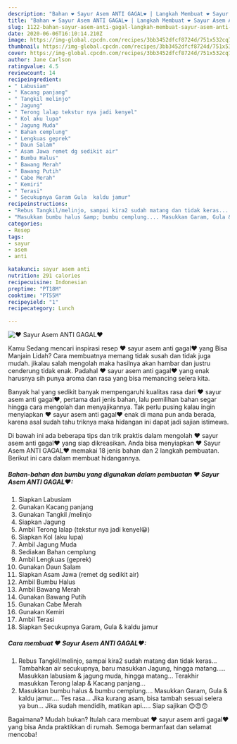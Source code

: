 ```yaml
---
description: "Bahan ❤ Sayur Asem ANTI GAGAL❤ | Langkah Membuat ❤ Sayur Asem ANTI GAGAL❤ Yang Lezat"
title: "Bahan ❤ Sayur Asem ANTI GAGAL❤ | Langkah Membuat ❤ Sayur Asem ANTI GAGAL❤ Yang Lezat"
slug: 1122-bahan-sayur-asem-anti-gagal-langkah-membuat-sayur-asem-anti-gagal-yang-lezat
date: 2020-06-06T16:10:14.210Z
image: https://img-global.cpcdn.com/recipes/3bb3452dfcf8724d/751x532cq70/❤-sayur-asem-anti-gagal❤-foto-resep-utama.jpg
thumbnail: https://img-global.cpcdn.com/recipes/3bb3452dfcf8724d/751x532cq70/❤-sayur-asem-anti-gagal❤-foto-resep-utama.jpg
cover: https://img-global.cpcdn.com/recipes/3bb3452dfcf8724d/751x532cq70/❤-sayur-asem-anti-gagal❤-foto-resep-utama.jpg
author: Jane Carlson
ratingvalue: 4.5
reviewcount: 14
recipeingredient:
- " Labusiam"
- " Kacang panjang"
- " Tangkil melinjo"
- " Jagung"
- " Terong lalap tekstur nya jadi kenyel"
- " Kol aku lupa"
- " Jagung Muda"
- " Bahan cemplung"
- " Lengkuas geprek"
- " Daun Salam"
- " Asam Jawa remet dg sedikit air"
- " Bumbu Halus"
- " Bawang Merah"
- " Bawang Putih"
- " Cabe Merah"
- " Kemiri"
- " Terasi"
- " Secukupnya Garam Gula  kaldu jamur"
recipeinstructions:
- "Rebus Tangkil/melinjo, sampai kira2 sudah matang dan tidak keras... Tambahkan air secukupnya, baru masukkan Jagung, hingga matang..... Masukkan labusiam &amp; jagung muda, hingga matang... Terakhir masukkan Terong lalap &amp; Kacang panjang..."
- "Masukkan bumbu halus &amp; bumbu cemplung.... Masukkan Garam, Gula &amp; kaldu jamur.... Tes rasa... Jika kurang asam, bisa tambah sesuai selera ya bun... Jika sudah mendidih, matikan api..... Siap sajikan 😊😍😙"
categories:
- Resep
tags:
- sayur
- asem
- anti

katakunci: sayur asem anti 
nutrition: 291 calories
recipecuisine: Indonesian
preptime: "PT18M"
cooktime: "PT55M"
recipeyield: "1"
recipecategory: Lunch

---
```



![❤ Sayur Asem ANTI GAGAL❤](https://img-global.cpcdn.com/recipes/3bb3452dfcf8724d/751x532cq70/❤-sayur-asem-anti-gagal❤-foto-resep-utama.jpg)

Kamu Sedang mencari inspirasi resep ❤ sayur asem anti gagal❤ yang Bisa Manjain Lidah? Cara membuatnya memang tidak susah dan tidak juga mudah. jikalau salah mengolah maka hasilnya akan hambar dan justru cenderung tidak enak. Padahal ❤ sayur asem anti gagal❤ yang enak harusnya sih punya aroma dan rasa yang bisa memancing selera kita.



Banyak hal yang sedikit banyak mempengaruhi kualitas rasa dari ❤ sayur asem anti gagal❤, pertama dari jenis bahan, lalu pemilihan bahan segar hingga cara mengolah dan menyajikannya. Tak perlu pusing kalau ingin menyiapkan ❤ sayur asem anti gagal❤ enak di mana pun anda berada, karena asal sudah tahu triknya maka hidangan ini dapat jadi sajian istimewa.


Di bawah ini ada beberapa tips dan trik praktis dalam mengolah ❤ sayur asem anti gagal❤ yang siap dikreasikan. Anda bisa menyiapkan ❤ Sayur Asem ANTI GAGAL❤ memakai 18 jenis bahan dan 2 langkah pembuatan. Berikut ini cara dalam membuat hidangannya.

<!--inarticleads1-->

##### Bahan-bahan dan bumbu yang digunakan dalam pembuatan ❤ Sayur Asem ANTI GAGAL❤:

1. Siapkan  Labusiam
1. Gunakan  Kacang panjang
1. Gunakan  Tangkil /melinjo
1. Siapkan  Jagung
1. Ambil  Terong lalap (tekstur nya jadi kenyel😀)
1. Siapkan  Kol (aku lupa)
1. Ambil  Jagung Muda
1. Sediakan  Bahan cemplung
1. Ambil  Lengkuas (geprek)
1. Gunakan  Daun Salam
1. Siapkan  Asam Jawa (remet dg sedikit air)
1. Ambil  Bumbu Halus
1. Ambil  Bawang Merah
1. Gunakan  Bawang Putih
1. Gunakan  Cabe Merah
1. Gunakan  Kemiri
1. Ambil  Terasi
1. Siapkan  Secukupnya Garam, Gula &amp; kaldu jamur




<!--inarticleads2-->

##### Cara membuat ❤ Sayur Asem ANTI GAGAL❤:

1. Rebus Tangkil/melinjo, sampai kira2 sudah matang dan tidak keras... Tambahkan air secukupnya, baru masukkan Jagung, hingga matang..... Masukkan labusiam &amp; jagung muda, hingga matang... Terakhir masukkan Terong lalap &amp; Kacang panjang...
1. Masukkan bumbu halus &amp; bumbu cemplung.... Masukkan Garam, Gula &amp; kaldu jamur.... Tes rasa... Jika kurang asam, bisa tambah sesuai selera ya bun... Jika sudah mendidih, matikan api..... Siap sajikan 😊😍😙




Bagaimana? Mudah bukan? Itulah cara membuat ❤ sayur asem anti gagal❤ yang bisa Anda praktikkan di rumah. Semoga bermanfaat dan selamat mencoba!
